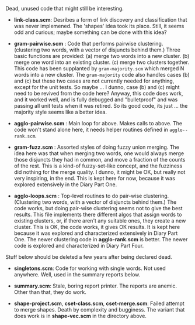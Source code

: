 Dead, unused code that might still be interesting.

* __link-class.scm__: Desribes a form of link discovery and
    classification that was never implemened. The 'shapes' idea took
    its place. Still, it seems odd and curious; maybe something can
    be done with this idea?

* __gram-pairwise.scm__ : Code that performs pairwise clustering.
    (clustering two words, with a vector of disjuncts behind them.)
    Three basic functions are provided: (a) merge two words into a
    new cluster. (b) merge one word into an existing cluster.
    (c) merge two clusters together. This code has been supplanted
    by `gram-majority.scm` which merged N words into a new cluster.
    The `gram-majority` code also handles cases (b) and (c) but
    these two cases are not currently needed for anything, except
    for the unit tests. So maybe ... I dunno, case (b) and (c) might
    need to be revived from the code here?  Anyway, this code does
    work, and it worked well, and is fully debugged and "bulletproof"
    and was passing all unit tests when it was retired. So its good
    code, its just ... the majority style seems like a better idea.

* __agglo-pairwise.scm__ : Main loop for above. Makes calls to above.
    The code won't stand alone here, it needs helper routines defined
    in `agglo--rank.scm`.

* __gram-fuzz.scm__ : Assorted styles of doing fuzzy union merging.
    The idea here was that when merging two words, one would always
    merge those disjuncts they had in common, and move a fraction of
    the counts of the rest. This is a kind-of fuzzy-set-like concept,
    and the fuzziness did nothing for the merge quality.  I dunno,
    it might be OK, but really not very inspiring, in the end.
    This is kept here for now, because it was explored extensively
    in the Diary Part One.

* __agglo-loops.scm__ : Top-level routines to do pair-wise clustering.
    (Clustering two words, with a vector of disjuncts behind them.)
    The code works, but doing pair-wise clustering seems not to give
    the best results.  This file implements there different algos that
    assign words to existing clusters, or, if there aren't any suitable
    ones, they create a new cluster. This is OK, the code works, it
    gives OK results. It is kept here because it was explored and
    characterized extensively in Diary Part One. The newer clustering
    code in __agglo-rank.scm__ is better. The newer code is explored
    and characterized in Diary Part Four.

Stuff below should be deleted a few years after being declared dead.

* __singletons.scm__: Code for working with single words.  Not used
    anywhere. Well, used in the summary reports below.

* __summary.scm__: Stale, boring report printer. The reports are anemic.
    Other than that, they do work.

* __shape-project.scm__, __cset-class.scm__, __cset-merge.scm__: Failed
    attempt to merge shapes.  Death by complexity and bugginess. The
    variant that does work is in __shape-vec.scm__ in the directory
    above.
